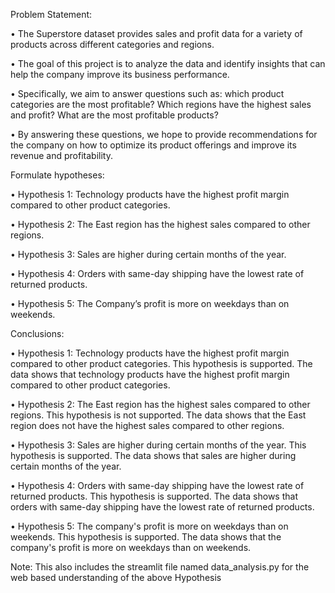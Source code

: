 Problem Statement:

•	The Superstore dataset provides sales and profit data for a variety of products across different categories and regions.

•	The goal of this project is to analyze the data and identify insights that can help the company improve its business performance. 

•	Specifically, we aim to answer questions such as: which product categories are the most profitable? Which regions have the highest sales and profit? What are the most profitable products? 

•	By answering these questions, we hope to provide recommendations for the company on how to optimize its product offerings and improve its revenue and profitability.

Formulate hypotheses:

•	Hypothesis 1: Technology products have the highest profit margin compared to other product categories.

•	Hypothesis 2: The East region has the highest sales compared to other regions.

•	Hypothesis 3: Sales are higher during certain months of the year.

•	Hypothesis 4: Orders with same-day shipping have the lowest rate of returned products.

•	Hypothesis 5: The Company’s profit is more on weekdays than on weekends.

Conclusions:

•	Hypothesis 1: Technology products have the highest profit margin compared to other product categories. This hypothesis is supported. The data shows that technology products have the 
highest profit margin compared to other product categories.

•	Hypothesis 2: The East region has the highest sales compared to other regions. This hypothesis is not supported. The data shows that the East region does not have the highest sales compared to other regions.

•	Hypothesis 3: Sales are higher during certain months of the year. This hypothesis is supported. The data shows that sales are higher during certain months of the year.

•	Hypothesis 4: Orders with same-day shipping have the lowest rate of returned products. This hypothesis is supported. The data shows that orders with same-day shipping have the lowest rate of returned products.

•	Hypothesis 5: The company's profit is more on weekdays than on weekends. This hypothesis is supported. The data shows that the company's profit is more on weekdays than on weekends.


Note: This also includes the streamlit file named data_analysis.py for the web based understanding of the above Hypothesis
